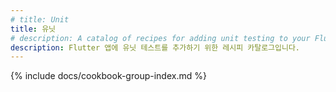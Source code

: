 ```yaml
---
# title: Unit
title: 유닛
# description: A catalog of recipes for adding unit testing to your Flutter app.
description: Flutter 앱에 유닛 테스트를 추가하기 위한 레시피 카탈로그입니다.
---
```


{% include docs/cookbook-group-index.md %}
